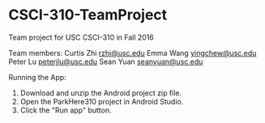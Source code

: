 # CSCI-310-TeamProject
Team project for USC CSCI-310 in Fall 2016

Team members:
Curtis Zhi rzhi@usc.edu
Emma Wang yingchew@usc.edu
Peter Lu peterjlu@usc.edu
Sean Yuan seanyuan@usc.edu

Running the App:
1. Download and unzip the Android project zip file.
2. Open the ParkHere310 project in Android Studio.
3. Click the "Run app" button.

